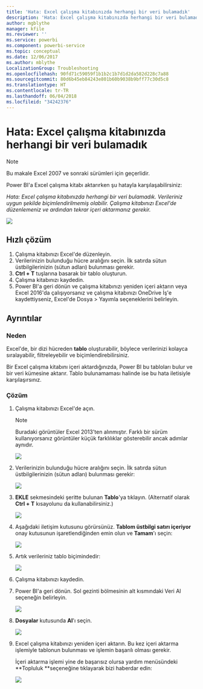 ```yaml
---
title: 'Hata: Excel çalışma kitabınızda herhangi bir veri bulamadık'
description: 'Hata: Excel çalışma kitabınızda herhangi bir veri bulamadık'
author: mgblythe
manager: kfile
ms.reviewer: ''
ms.service: powerbi
ms.component: powerbi-service
ms.topic: conceptual
ms.date: 12/06/2017
ms.author: mblythe
LocalizationGroup: Troubleshooting
ms.openlocfilehash: 90fd71c59059f1b1b2c1b7d1d2da582d228c7a88
ms.sourcegitcommit: 80d6b45eb84243e801b60b9038b9bff77c30d5c8
ms.translationtype: HT
ms.contentlocale: tr-TR
ms.lasthandoff: 06/04/2018
ms.locfileid: "34242376"
---
```

# <a name="error-we-couldnt-find-any-data-in-your-excel-workbook"></a>Hata: Excel çalışma kitabınızda herhangi bir veri bulamadık

>[!NOTE]
>Bu makale Excel 2007 ve sonraki sürümleri için geçerlidir.

Power BI'a Excel çalışma kitabı aktarırken şu hatayla karşılaşabilirsiniz:

*Hata: Excel çalışma kitabınızda herhangi bir veri bulamadık. Verileriniz uygun şekilde biçimlendirilmemiş olabilir. Çalışma kitabınızı Excel'de düzenlemeniz ve ardından tekrar içeri aktarmanız gerekir.*

![](media/service-admin-troubleshoot-excel-workbook-data/pbi_wecouldntfindanydata.png)

## <a name="quick-solution"></a>Hızlı çözüm
1. Çalışma kitabınızı Excel'de düzenleyin.
2. Verilerinizin bulunduğu hücre aralığını seçin. İlk satırda sütun üstbilgilerinizin (sütun adları) bulunması gerekir.
3. **Ctrl + T** tuşlarına basarak bir tablo oluşturun.
4. Çalışma kitabınızı kaydedin.
5. Power BI'a geri dönün ve çalışma kitabınızı yeniden içeri aktarın veya Excel 2016'da çalışıyorsanız ve çalışma kitabınızı OneDrive İş'e kaydettiyseniz, Excel'de Dosya > Yayımla seçeneklerini belirleyin.

## <a name="details"></a>Ayrıntılar
### <a name="cause"></a>Neden
Excel'de, bir dizi hücreden **tablo** oluşturabilir, böylece verilerinizi kolayca sıralayabilir, filtreleyebilir ve biçimlendirebilirsiniz.

Bir Excel çalışma kitabını içeri aktardığınızda, Power BI bu tabloları bulur ve bir veri kümesine aktarır. Tablo bulunamaması halinde ise bu hata iletisiyle karşılaşırsınız.

### <a name="solution"></a>Çözüm
1. Çalışma kitabınızı Excel'de açın. 
    >[!NOTE]
    >Buradaki görüntüler Excel 2013'ten alınmıştır. Farklı bir sürüm kullanıyorsanız görüntüler küçük farklılıklar gösterebilir ancak adımlar aynıdır.
    
    ![](media/service-admin-troubleshoot-excel-workbook-data/pbi_trb_xlwksht1.png)
2. Verilerinizin bulunduğu hücre aralığını seçin. İlk satırda sütun üstbilgilerinizin (sütun adları) bulunması gerekir:
   
    ![](media/service-admin-troubleshoot-excel-workbook-data/pbi_trb_xlwksht2.png)
3. **EKLE** sekmesindeki şeritte bulunan **Tablo**'ya tıklayın. (Alternatif olarak **Ctrl + T** kısayolunu da kullanabilirsiniz.)
   
    ![](media/service-admin-troubleshoot-excel-workbook-data/pbi_trb_xlwksht3.png)
4. Aşağıdaki iletişim kutusunu görürsünüz. **Tablom üstbilgi satırı içeriyor** onay kutusunun işaretlendiğinden emin olun ve **Tamam**'ı seçin:
   
    ![](media/service-admin-troubleshoot-excel-workbook-data/pbi_trb_xlcreatetbl.png)
5. Artık verileriniz tablo biçimindedir:
   
    ![](media/service-admin-troubleshoot-excel-workbook-data/pbi_trb_xltbl.png)
6. Çalışma kitabınızı kaydedin.
7. Power BI'a geri dönün. Sol gezinti bölmesinin alt kısmındaki Veri Al seçeneğin belirleyin.
   
    ![](media/service-admin-troubleshoot-excel-workbook-data/pbi_getdata.png)
8. **Dosyalar** kutusunda **Al**'ı seçin.
   
    ![](media/service-admin-troubleshoot-excel-workbook-data/pbi_getfiles.png)
9. Excel çalışma kitabınızı yeniden içeri aktarın. Bu kez içeri aktarma işlemiyle tablonun bulunması ve işlemin başarılı olması gerekir.
   
    İçeri aktarma işlemi yine de başarısız olursa yardım menüsündeki **Topluluk **seçeneğine tıklayarak bizi haberdar edin:
   
    ![](media/service-admin-troubleshoot-excel-workbook-data/pbi_questionmenucommunity.png)

